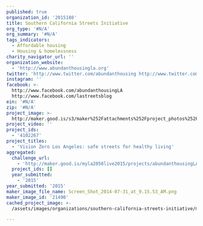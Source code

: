 ```yaml
---
published: true
organization_id: '2015188'
title: Southern California Streets Initiative
org_type: '#N/A'
org_summary: '#N/A'
tags_indicators:
  - Affordable housing
  - Housing & homelessness
charity_navigator_url: ''
organization_website:
  - 'http://www.abundanthousingla.org'
twitter: 'http://www.twitter.com/abundanthousing http://www.twitter.com/streetsblogla'
instagram: ''
facebook: >-
  http://www.facebook.com/abundanthousingLA
  http://www.facebook.com/lastreetsblog
ein: '#N/A'
zip: '#N/A'
project_image: >-
  http://maker.good.is/s3/maker%252Fattachments%252Fproject_photos%252Fimages%252F21490%252Fdisplay%252FScreen_Shot_2014-07-31_at_9.15.53_AM.png=c570x385
project_video: ''
project_ids:
  - '4102267'
project_titles:
  - 'Vision Zero Los Angeles: safe streets for healthy living'
aggregated:
  challenge_url:
    - 'http://maker.good.is/myla2050live2015/projects/abundanthousingLA.html'
  project_ids: []
  year_submitted:
    - '2015'
year_submitted: '2015'
maker_image_file_name: Screen_Shot_2014-07-31_at_9.15.53_AM.png
maker_image_id: '21490'
cached_project_image: >-
  /assets/images/organizations/southern-california-streets-initiative/maker.good.is/s3/maker%252Fattachments%252Fproject_photos%252Fimages%252F21490%252Fdisplay%252FScreen_Shot_2014-07-31_at_9.15.53_AM.png=c570x385.png

---
```

